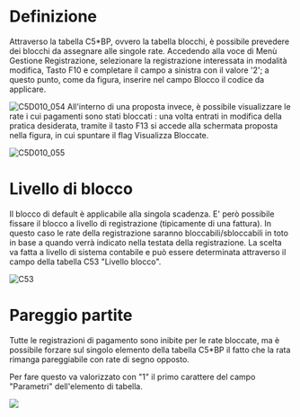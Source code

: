 # Definizione

Attraverso la tabella C5\*BP, ovvero la tabella blocchi, è possibile prevedere dei blocchi da assegnare alle singole rate.
Accedendo alla voce di Menù Gestione Registrazione, selezionare la registrazione interessata in modalità modifica, Tasto F10 e completare il campo a sinistra con il valore '2'; a questo punto, come da figura, inserire nel campo Blocco il codice da applicare.

![C5D010_054](http://localhost:3000/immagini/C5D010_2/C5D010_054.png)
All'interno di una proposta invece, è possibile visualizzare le rate i cui pagamenti sono stati bloccati :  una volta entrati in modifica della pratica desiderata, tramite il tasto F13 si accede alla schermata proposta nella figura, in cui spuntare il flag Visualizza Bloccate.

![C5D010_055](http://localhost:3000/immagini/C5D010_2/C5D010_055.png)
# Livello di blocco

Il blocco di default è applicabile alla singola scadenza. E' però possibile fissare il blocco a livello di registrazione (tipicamente di una fattura).
In questo caso le rate della registrazione saranno bloccabili/sbloccabili in toto in base a quando verrà indicato nella testata della registrazione.
La scelta va fatta a livello di sistema contabile e può essere determinata attraverso il campo della tabella C53 "Livello blocco".

![C53](http://localhost:3000/immagini/C5D010_2/C53.png)
# Pareggio partite

Tutte le registrazioni di pagamento sono inibite per le rate bloccate, ma è possibile forzare sul singolo elemento della tabella C5\*BP il fatto che la rata rimanga pareggiabile con rate di segno opposto.

Per fare questo va valorizzato con "1" il primo carattere del campo "Parametri" dell'elemento di tabella.

![](http://localhost:3000/immagini/C5D010_2/.png)
